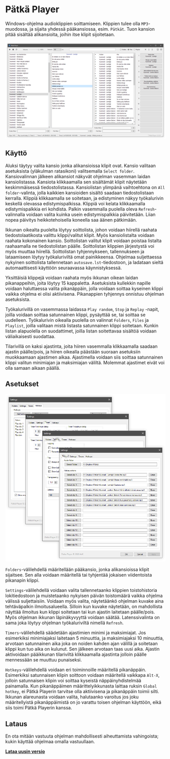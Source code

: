 # Pätkä Player

Windows-ohjelma audioklippien soittamiseen. Klippien tulee olla `MP3`-muodossa, ja sijaita yhdessä pääkansiossa, esim. `Pätkät`. Tuon kansion pitää sisältää alikansioita, joihin itse klipit sijoitetaan.

![Pätkä Player](/docs/main.png)

## Käyttö

Aluksi täytyy valita kansio jonka alikansioissa klipit ovat. Kansio valitaan asetuksista (yläkulman ratasikoni) valitsemalla `Select folder`. Kansiovalinnan jälkeen alikansiot näkyvät ohjelman vasemman laidan kansiolistassa. Kansiota klikkaamalla sen sisältämät klipit näytetään keskimmäisessä tiedostolistassa. Kansiolistan ylimpänä vaihtoehtona on `All folder`-valinta, jolla kaikkien kansioiden sisältö saadaan tiedostolistaan kerralla. Klippiä klikkaamalla se soitetaan, ja edistyminen näkyy työkalurivin keskellä olevassa edistymispalkissa. Klippiä voi kelata klikkaamalla edistymispalkkia eri kohdista. Palkin vasemmalla puolella oleva `Refresh`-valinnalla voidaan valita kuinka usein edistymispalkkia päivitetään. Liian nopea päivitys heikkotehoisella koneella saa äänen pätkimään.

Ikkunan oikealta puolelta löytyy soittolista, johon voidaan hiirellä raahata tiedostolaatikosta valittu klippi/valitut klipit. Myös kansiolistalta voidaan raahata kokonainen kansio. Soittolistan valitut klipit voidaan poistaa listalta raahaamalla ne tiedostolistan päälle. Soittolistan klippien järjestystä voi myös muuttaa hiirellä. Soittolistan tyhjennykseen, tallennukseen ja lataamiseen löytyy työkaluriviltä omat painikkeensa. Ohjelmaa suljettaessa nykyinen soittolista tallennetaan `autosave.lst`-tiedostoon, ja ladataan sieltä automaattisesti käyttöön seuraavassa käynnistyksessä.

Yksittäisiä klippejä voidaan raahata myös ikkunan oikean laidan pikanappeihin, joita löytyy 15 kappaletta. Asetuksista kullekkin napille voidaan haluttaessa valita pikanäppäin, jolla voidaan soittaa kyseinen klippi vaikka ohjelma ei olisi aktiivisena. Pikanappien tyhjennys onnistuu ohjelman asetuksista.

Työkalurivillä on vasemmassa laidassa `Play random`, `Stop` ja `Replay` -napit, joilla voidaan soittaa satunnainen klippi, pysäyttää se, tai soittaa se uudelleen. Työkalurivin oikealla puolella on valinnat `Folders`, `Files` ja `Playlist`, joilla valitaan mistä listasta satunnainen klippi soitetaan. Kunkin listan alapuolella on suodattimet, joilla listan soitettavaa sisältöä voidaan väliaikaisesti suodattaa.

Tilarivillä on kaksi ajastinta, joita hiiren vasemmalla klikkaamalla saadaan ajastin päälle/pois, ja hiiren oikealla päästään suoraan asetuksiin muokkaamaan ajastimen aikaa. Ajastimella voidaan siis soittaa satunnainen klippi valitun minimiajan ja maksimiajan väliltä. Molemmat ajastimet eivät voi olla samaan aikaan päällä.

## Asetukset

![Asetukset](/docs/settings.png)

`Folders`-välilehdellä määritellään pääkansio, jonka alikansioissa klipit sijaitsee. Sen alla voidaan määritellä tai tyhjentää jokaisen viidentoista pikanapin klippi.

`Settings`-välilehdellä voidaan valita tallennetaanko klippien toistohistoria lokitiedostoon ja muistetaanko nykyisen päivän toistomäärä vaikka ohjelma välissä suljettaisiin. Voidaan myös valita, näytetäänkö ohjelman kuvake aina tehtäväpalkin ilmoitusalueella. Silloin kun kuvake näytetään, on mahdollista näyttää ilmoitus kun klippi soitetaan tai kun ajastin laitetaan päälle/pois. Myös ohjelman ikkunan läpinäkyvyyttä voidaan säätää. Latenssivalinta on sama joka löytyy ohjelman työkaluriviltä nimellä `Refresh`.

`Timers`-välilehdellä säädetään ajastimien minimi ja maksimiajat. Jos esimerkiksi minimiajaksi laitetaan 5 minuuttia, ja maksimiajaksi 10 minuuttia, arvotaan satunnainen aika joka on noiden kahden ajan välillä ja soitetaan klippi kun tuo aika on kulunut. Sen jälkeen arvotaan taas uusi aika. Ajastin aktivoidaan pääikkunan tilariviltä klikkaamalla ajastinta jolloin päälle mennessään se muuttuu punaiseksi.

`Hotkeys`-välilehdellä voidaan eri toiminnoille määritellä pikanäppäin. Esimerkiksi satunnaisen klipin soittoon voidaan määritellä vaikkapa `Alt-X`, jolloin satunnaisen klipin voi soittaa kyseistä näppäinyhdistelmää painamalla. Kun pikanäppäimen määrittelyikkunasta laittaa ruksin `Global hotkey`, ei Pätkä Playerin tarvitse olla aktiivisena ja pikanäppäin toimii silti. Ikkunan alareunasta voidaan valita, halutaanko varoitus jos joku määritellyistä pikanäppäimistä on jo varattu toisen ohjelman käyttöön, eikä siis toimi Pätkä Playerin kanssa.

## Lataus

En ota mitään vastuuta ohjelman mahdollisesti aiheuttamista vahingoista; kukin käyttää ohjelmaa omalla vastuullaan.

**[Lataa uusin versio](https://github.com/arikankainen/patkaplayer-windows/releases)**
